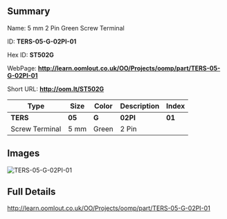 

## Summary
 
Name:  5 mm 2 Pin Green Screw Terminal 

ID: __TERS-05-G-02PI-01__

Hex ID: __ST502G__

WebPage: __http://learn.oomlout.co.uk/OO/Projects/oomp/part/TERS-05-G-02PI-01__

Short URL: __http://oom.lt/ST502G__


| Type   | Size   | Color   | Description   | Index   |    
| ----- | ------   | ------   | -----   | ----   |    
| __TERS__   					| __05__   					| __G__    						| __02PI__    					| __01__ |    
| Screw Terminal		| 5 mm	| Green		| 2 Pin	| 	|

## Images
![TERS-05-G-02PI-01](http://oomlout.com/oomp-gen/parts/TERS-05-G-02PI-01/TERS-05-G-02PI-01_420.jpg)

## Full Details

 http://learn.oomlout.co.uk/OO/Projects/oomp/part/TERS-05-G-02PI-01

